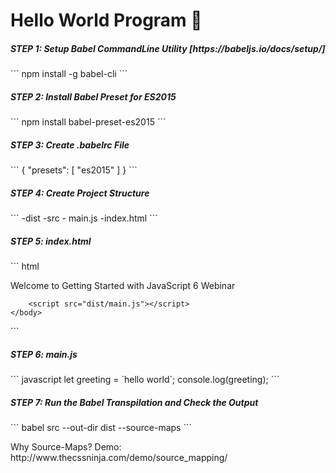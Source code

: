 # Hello World Program :pray:

<h5>STEP 1: Setup Babel CommandLine Utility [https://babeljs.io/docs/setup/]</h5>
```
npm install -g babel-cli
```
<h5>STEP 2: Install Babel Preset for ES2015</h5>
```
npm install babel-preset-es2015
```
<h5>STEP 3: Create .babelrc File </h5>
```
{
    "presets": [
        "es2015"
    ]
}
```
<h5>STEP 4: Create Project Structure </h5>
```
-dist
-src
 - main.js
-index.html
```
<h5>STEP 5: index.html</h5>
``` html
<!doctype html>
<html>
	<head>
		<meta charset="utf-8">
		<title>ES6 Hello World</title>
		<meta name="description" content="An example of how to use ES6 with the Babel transpiler">
		<meta name="viewport" content="width=device-width, initial-scale=1">
	</head>
	<body>
		<p>Welcome to Getting Started with JavaScript 6 Webinar<p>

		<script src="dist/main.js"></script>
	</body>
</html>
```

<h5>STEP 6: main.js</h5>
``` javascript
let greeting = `hello world`;
console.log(greeting);
```
<h5>STEP 7: Run the Babel Transpilation and Check the Output</h5>
```
babel src --out-dir dist --source-maps
```
<p>Why Source-Maps? Demo: http://www.thecssninja.com/demo/source_mapping/</p>